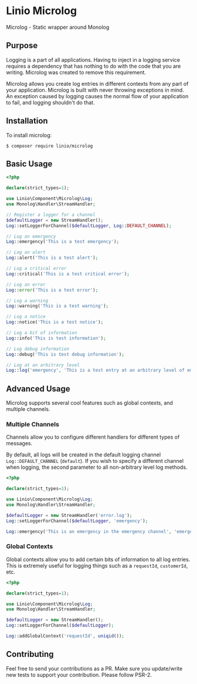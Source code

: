 # Linio Microlog
Microlog - Static wrapper around Monolog

## Purpose
Logging is a part of all applications. Having to inject in a logging service requires a dependency that has nothing to do with the code that you are writing. Microlog was created to remove this requirement.

Microlog allows you create log entries in different contexts from any part of your application. Microlog is built with never throwing exceptions in mind. An exception caused by logging causes the normal flow of your application to fail, and logging shouldn't do that.

## Installation

To install microlog:

```
$ composer require linio/microlog
```

## Basic Usage
```php
<?php

declare(strict_types=1);

use Linio\Component\Microlog\Log;
use Monolog\Handler\StreamHandler;

// Register a logger for a channel
$defaultLogger = new StreamHandler();
Log::setLoggerForChannel($defaultLogger, Log::DEFAULT_CHANNEL);

// Log an emergency
Log::emergency('This is a test emergency');

// Log an alert
Log::alert('This is a test alert');

// Log a critical error
Log::critical('This is a test critical error');

// Log an error
Log::error('This is a test error');

// Log a warning
Log::warning('This is a test warning');

// Log a notice
Log::notice('This is a test notice');

// Log a bit of information
Log::info('This is test information');

// Log debug information
Log::debug('This is test debug information');

// Log at an arbitrary level
Log::log('emergency', 'This is a test entry at an arbitrary level of emergency');
```

## Advanced Usage
Microlog supports several cool features such as global contexts, and multiple channels.

### Multiple Channels
Channels allow you to configure different handlers for different types of messages.

By default, all logs will be created in the default logging channel `Log::DEFAULT_CHANNEL` (`default`). If you wish to specify a different channel when logging, the second parameter to all non-arbitrary level log methods.

```php
<?php

declare(strict_types=1);

use Linio\Component\Microlog\Log;
use Monolog\Handler\StreamHandler;

$defaultLogger = new StreamHandler('error.log');
Log::setLoggerForChannel($defaultLogger, 'emergency');

Log::emergency('This is an emergency in the emergency channel', 'emergency');
```

### Global Contexts
Global contexts allow you to add certain bits of information to all log entries. This is extremely useful for logging things such as a `requestId`, `customerId`, etc.

```php
<?php

declare(strict_types=1);

use Linio\Component\Microlog\Log;
use Monolog\Handler\StreamHandler;

$defaultLogger = new StreamHandler();
Log::setLoggerForChannel($defaultLogger);

Log::addGlobalContext('requestId', uniqid());
```

## Contributing
Feel free to send your contributions as a PR. Make sure you update/write new tests to support your contribution.
Please follow PSR-2.
